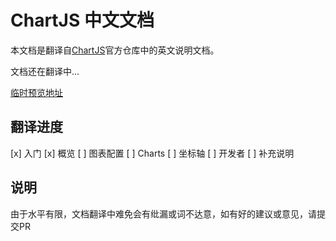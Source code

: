 # ChartJS 中文文档

本文档是翻译自[ChartJS](https://github.com/chartjs/Chart.js)官方仓库中的英文说明文档。

文档还在翻译中...

[临时预览地址](http://chartjs-doc.abingoal.com/charts/line.html)

## 翻译进度
[x] 入门
[x] 概览
[ ] 图表配置
[ ] Charts
[ ] 坐标轴
[ ] 开发者
[ ] 补充说明

## 说明
由于水平有限，文档翻译中难免会有纰漏或词不达意，如有好的建议或意见，请提交PR

